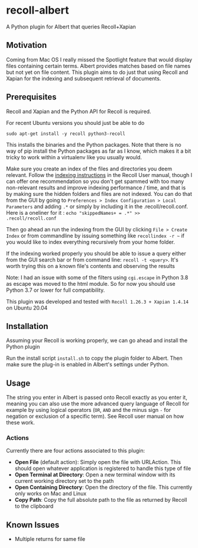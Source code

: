 # recoll-albert
A Python plugin for Albert that queries Recoll+Xapian

## Motivation
Coming from Mac OS I really missed the Spotlight feature that would display files containing certain terms. 
Albert provides matches based on file names but not yet on file content. This plugin aims to do just that using 
Recoll and Xapian for the indexing and subsequent retrieval of documents.

## Prerequisites

Recoll and Xapian and the Python API for Recoll is required.

For recent Ubuntu versions you should just be able to do
 
`sudo apt-get install -y recoll python3-recoll`

This installs the binaries and the Python packages. Note that there is no way of pip install the Python packages as far as I know, which
makes it a bit tricky to work within a virtualenv like you usually would.

Make sure you create an index of the files and directories you deem relevant. 
Follow the [indexing instructions](https://www.lesbonscomptes.com/recoll/usermanual/usermanual.html#RCL.INDEXING) 
in the Recoll User manual, though I can offer one recommendation so you don't get spammed with too many non-relevant 
results and improve indexing performance / time, and that is by making sure the hidden folders and files are not indexed.
You can do that from the GUI by going to `Preferences > Index Configuration > Local Parameters` and adding `.*` or simply
by including it in the .recoll/recoll.conf. Here is a oneliner for it : `echo "skippedNames+ = .*" >> .recoll/recoll.conf` 

Then go ahead an run the indexing from the GUI by clicking `File > Create Index` or from commandline by issuing something like 
`recollindex -r ~` if you would like to index everything recursively from your home folder.

If the indexing worked properly you should be able to issue a query either from the GUI search bar or 
from command line: `recoll -t <query>`. It's worth trying this on a known file's contents and observing the results

Note: I had an issue with some of the filters using `cgi.escape` in Python 3.8 as escape was moved to the html module. So for now you should use Python 3.7 or lower for full compatibility.

This plugin was developed and tested with `Recoll 1.26.3 + Xapian 1.4.14` on Ubuntu 20.04

## Installation

Assuming your Recoll is working properly, we can go ahead and install the Python plugin

Run the install script `install.sh` to copy the plugin folder to Albert. Then make sure the plug-in is enabled in Albert's
settings under Python.

## Usage

The string you enter in Albert is passed onto Recoll exactly as you enter it, meaning you can also use the more 
advanced query language of Recoll for example by using logical operators (`OR`, `AND` and the minus sign `-` for negation 
or exclusion of a specific term). See Recoll user manual on how these work.

### Actions

Currently there are four actions associated to this plugin:

* **Open File** (default action): Simply open the file with URLAction. This should open whatever application is registered 
to handle this type of file
* **Open Terminal at Directory**: Open a new terminal window with its current working directory set to the path
* **Open Containing Directory**: Open the directory of the file. This currently only works on Mac and Linux
* **Copy Path**: Copy the full absolute path to the file as returned by Recoll to the clipboard 

## Known Issues

* Multiple returns for same file






